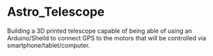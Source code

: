 # Astro_Telescope
Building a 3D printed telescope capable of being able of using an Arduino/Sheild to connect GPS to the motors that will be controlled via smartphone/tablet/computer.
